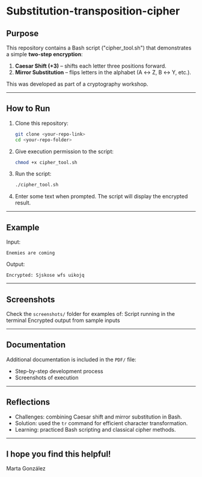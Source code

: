 # Substitution-transposition-cipher

## Purpose
This repository contains a Bash script ("cipher_tool.sh") that demonstrates a simple **two-step encryption**:
1. **Caesar Shift (+3)** – shifts each letter three positions forward.  
2. **Mirror Substitution** – flips letters in the alphabet (A ↔ Z, B ↔ Y, etc.).  

This was developed as part of a cryptography workshop.

---
## How to Run

1. Clone this repository:
   ```bash
   git clone <your-repo-link>
   cd <your-repo-folder>

2. Give execution permission to the script:
   ```bash
   chmod +x cipher_tool.sh

3. Run the script:
   ```bash
   ./cipher_tool.sh

4. Enter some text when prompted.
The script will display the encrypted result.

---
## Example

Input: 
```nginx
Enemies are coming
```

Output:
```nginx
Encrypted: Sjskose wfs uikojq
```

---
## Screenshots

Check the ```screenshots/``` folder for examples of:
Script running in the terminal
Encrypted output from sample inputs

---
## Documentation

Additional documentation is included in the ```PDF/``` file:
- Step-by-step development process
- Screenshots of execution

---
## Reflections
- Challenges: combining Caesar shift and mirror substitution in Bash.
- Solution: used the ```tr``` command for efficient character transformation.
- Learning: practiced Bash scripting and classical cipher methods.


---
## I hope you find this helpful!
Marta González

